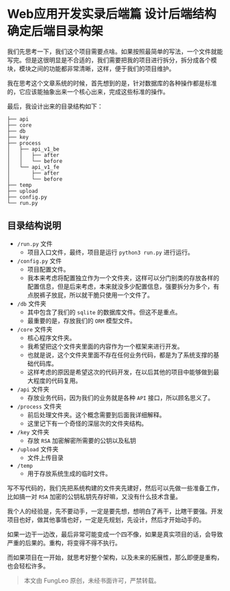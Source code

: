 # Web应用开发实录后端篇 设计后端结构 确定后端目录构架

我们先思考一下，我们这个项目需要点啥。如果按照最简单的写法，一个文件就能写完。但是这很明显是不合适的，我们需要把我的项目进行拆分，拆分成各个模块，模块之间的功能都非常清晰，这样，便于我们的项目维护。

我在思考这个文章系统的时候，首先想到的是，针对数据库的各种操作都是标准的，它应该能抽象出来一个核心出来，完成这些标准的操作。

最后，我设计出来的目录结构如下：

```#
├── api
├── core
├── db
├── key
├── process
│   ├── api_v1_be
│   │   ├── after
│   │   └── before
│   └── api_v1_fe
│       ├── after
│       └── before
├── temp
├── upload
├── config.py
└── run.py
```

## 目录结构说明

- `/run.py` 文件 
    - 项目入口文件，最终，项目是运行 `python3 run.py` 进行运行。
- `/config.py` 文件
    - 项目配置文件。
    - 我本来考虑将配置独立作为一个文件夹，这样可以分门别类的存放各样的配置信息，但是后来考虑，本来就没多少配置信息，强要拆分为多个，有点脱裤子放屁，所以就干脆只使用一个文件了。
- `/db` 文件夹
    - 其中包含了我们的 `sqlite` 的数据库文件。但这不是重点。
    - 最重要的是，存放我们的 `ORM` 模型文件。
- `/core` 文件夹
    - 核心程序文件夹。
    - 我希望把这个文件夹里面的内容作为一个框架来进行开发。
    - 也就是说，这个文件夹里面不存在任何业务代码，都是为了系统支撑的基础代码库。
    - 这样考虑的原因是希望这次的代码开发，在以后其他的项目中能够做到最大程度的代码复用。
- `/api` 文件夹
    - 存放业务代码，因为我们的业务就是各种 `API` 接口，所以顾名思义了。
- `/process` 文件夹
    - 前后处理文件夹。这个概念需要到后面我详细解释。
    - 这里记下有一个奇怪的深层次的文件夹结构。
- `/key` 文件夹
    - 存放 `RSA` 加密解密所需要的公钥以及私钥
- `/upload` 文件夹
    - 文件上传目录
- `/temp`
    - 用于存放系统生成的临时文件。

写不写代码的，我们先把系统构建的文件夹先建好，然后可以先做一些准备工作，比如搞一对 `RSA` 加密的公钥私钥先存好嘛，又没有什么技术含量。

我个人的经验是，先不要动手，一定是要先想，想明白了再干，比瞎干要强。开发项目也好，做其他事情也好，一定是先规划，先设计，然后才开始动手的。

如果一边干一边改，最后非常可能变成一个四不像，如果是真实项目的话，会导致严重的后果的。重构，将变得不得不执行。

而如果项目在一开始，就思考好整个架构，以及未来的拓展性，那么即便是重构，也会轻松许多。

> 本文由 FungLeo 原创，未经书面许可，严禁转载。

